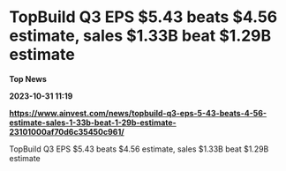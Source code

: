 # TopBuild Q3 EPS $5.43 beats $4.56 estimate, sales $1.33B beat $1.29B estimate
**Top News**

**2023-10-31 11:19**

**https://www.ainvest.com/news/topbuild-q3-eps-5-43-beats-4-56-estimate-sales-1-33b-beat-1-29b-estimate-23101000af70d6c35450c961/**

TopBuild Q3 EPS $5.43 beats $4.56 estimate, sales $1.33B beat $1.29B estimate